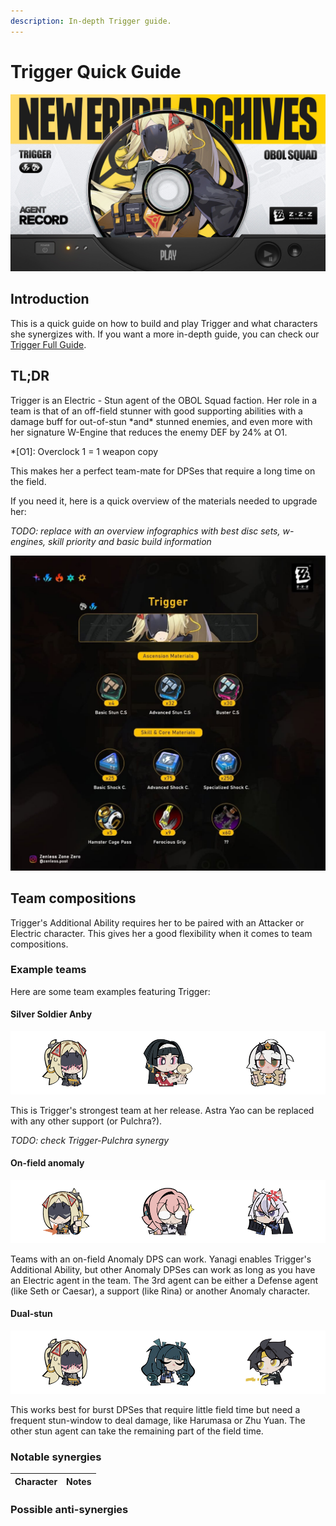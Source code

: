 ```yaml
---
description: In-depth Trigger guide.
---
```


# Trigger Quick Guide

![Trigger drip marketing](/assets/images/guides/trigger/drip.jpg)

## Introduction

This is a quick guide on how to build and play Trigger and what characters she synergizes with. If you want a more in-depth guide, you can check our [Trigger Full Guide](../full/).

## TL;DR

Trigger is an Electric - Stun agent of the OBOL Squad faction. Her role in a team is that of an off-field stunner with good supporting abilities with a damage buff for out-of-stun \*and\* stunned enemies, and even more with her signature W-Engine that reduces the enemy DEF by 24% at O1.

\*\[O1\]: Overclock 1 = 1 weapon copy

This makes her a perfect team-mate for DPSes that require a long time on the field.

If you need it, here is a quick overview of the materials needed to upgrade her:

_TODO: replace with an overview infographics with best disc sets, w-engines, skill priority and basic build information_

![Upgrade materials](/assets/images/guides/trigger/matz.jpg)

## Team compositions

Trigger's Additional Ability requires her to be paired with an Attacker or Electric character.
This gives her a good flexibility when it comes to team compositions.

### Example teams

Here are some team examples featuring Trigger:

#### Silver Soldier Anby

![SAnby team](/assets/images/guides/trigger/teams/sanby.png)

This is Trigger's strongest team at her release.
Astra Yao can be replaced with any other support (or Pulchra?).

_TODO: check Trigger-Pulchra synergy_

#### On-field anomaly

![Yanagi team](/assets/images/guides/trigger/teams/anomaly.png)

Teams with an on-field Anomaly DPS can work. Yanagi enables Trigger's Additional Ability, but other Anomaly DPSes can work as long as you have an Electric agent in the team.
The 3rd agent can be either a Defense agent (like Seth or Caesar), a support (like Rina) or another Anomaly character.

#### Dual-stun

![Harumasa team](/assets/images/guides/trigger/teams/dualstun.png)

This works best for burst DPSes that require little field time but need a frequent stun-window to deal damage, like Harumasa or Zhu Yuan.
The other stun agent can take the remaining part of the field time.

### Notable synergies

| Character | Notes |
| --------- | ----- |

### Possible anti-synergies